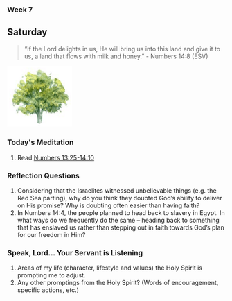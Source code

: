 ### Week 7

## Saturday

> “If the Lord delights in us, He will bring us into this land and give it to us, a land that flows with milk and honey.” - Numbers 14:8 (ESV)

<img src="/assets/img/tree.png" style="width: 150px">

### Today's Meditation
1. Read <a href="https://www.biblegateway.com/passage/?search=Numbers+13%3A25%E2%80%9314%3A10&version=ESV" target="_blank">Numbers 13:25-14:10</a>


### Reflection Questions
1. Considering that the Israelites witnessed unbelievable things (e.g. the Red Sea parting), why do you think they doubted God’s ability to deliver on His promise? Why is doubting often easier than having faith? 
2. In Numbers 14:4, the people planned to head back to slavery in Egypt. In what ways do we frequently do the same – heading back to something that has enslaved us rather than stepping out in faith towards God’s plan for our freedom in Him?

### Speak, Lord... Your Servant is Listening
1. Areas of my life (character, lifestyle and values) the Holy Spirit is prompting me to adjust.
2. Any other promptings from the Holy Spirit? (Words of encouragement, specific actions, etc.)